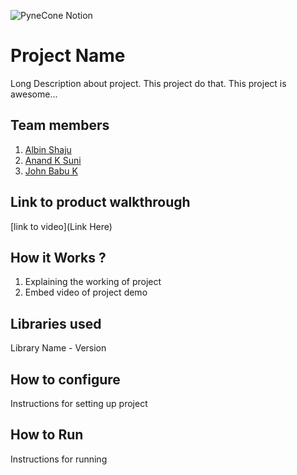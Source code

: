 ![PyneCone Notion](https://github.com/TH-Activities/saturday-hack-night-template/assets/64391274/1e2cbdc1-829f-409a-8d13-03648d912472)


# Project Name
Long Description about project. This project do that. This project is awesome...
## Team members
1. [Albin Shaju](https://github.com/Albin-shaju)
2. [Anand K Suni](https://github.com/anandksuni03)
3. [John Babu K](https://github.com/Jomonpalayur)
## Link to product walkthrough
[link to video](Link Here)
## How it Works ?
1. Explaining the working of project
2. Embed video of project demo
## Libraries used
Library Name - Version
## How to configure
Instructions for setting up project
## How to Run
Instructions for running
